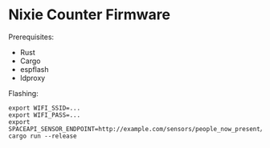 # Nixie Counter Firmware

Prerequisites:

- Rust
- Cargo
- espflash
- ldproxy

Flashing:

    export WIFI_SSID=...
    export WIFI_PASS=...
    export SPACEAPI_SENSOR_ENDPOINT=http://example.com/sensors/people_now_present/
    cargo run --release
